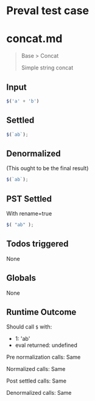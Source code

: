 # Preval test case

# concat.md

> Base > Concat
>
> Simple string concat

## Input

`````js filename=intro
$('a' + 'b')
`````


## Settled


`````js filename=intro
$(`ab`);
`````


## Denormalized
(This ought to be the final result)

`````js filename=intro
$(`ab`);
`````


## PST Settled
With rename=true

`````js filename=intro
$( "ab" );
`````


## Todos triggered


None


## Globals


None


## Runtime Outcome


Should call `$` with:
 - 1: 'ab'
 - eval returned: undefined

Pre normalization calls: Same

Normalized calls: Same

Post settled calls: Same

Denormalized calls: Same

